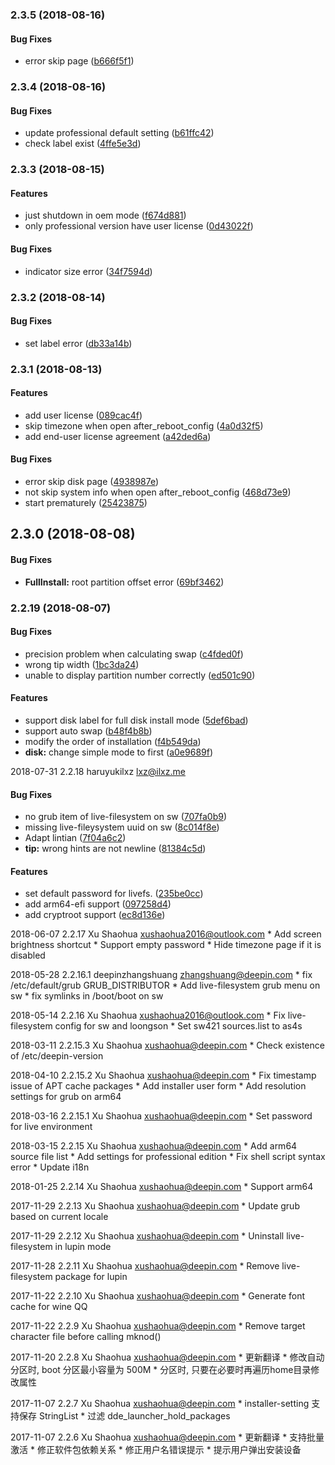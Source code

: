 <a name="2.3.5"></a>
### 2.3.5 (2018-08-16)


#### Bug Fixes

*   error skip page ([b666f5f1](https://github.com/linuxdeepin/deepin-install-reborn/commit/b666f5f1bf6e3724309cb7ad135ee7a68335cf48))



<a name="2.3.4"></a>
### 2.3.4 (2018-08-16)


#### Bug Fixes

*   update professional default setting ([b61ffc42](https://github.com/linuxdeepin/deepin-install-reborn/commit/b61ffc4291c58459461eee5c9fca982452c12bf4))
*   check label exist ([4ffe5e3d](https://github.com/linuxdeepin/deepin-install-reborn/commit/4ffe5e3dce345007cb2e7ec652c81ab4c1f5b986))



<a name="2.3.3"></a>
### 2.3.3 (2018-08-15)


#### Features

*   just shutdown in oem mode ([f674d881](https://github.com/linuxdeepin/deepin-install-reborn/commit/f674d881be9de3df35a1ee763418d6fab149fae3))
*   only professional version have user license ([0d43022f](https://github.com/linuxdeepin/deepin-install-reborn/commit/0d43022f3a6a070f7effeabc439642aebaec65b6))

#### Bug Fixes

*   indicator size error ([34f7594d](https://github.com/linuxdeepin/deepin-install-reborn/commit/34f7594d6c517d56e099be1495c1002dd8d59b67))



<a name="2.3.2"></a>
### 2.3.2 (2018-08-14)


#### Bug Fixes

*   set label error ([db33a14b](https://github.com/linuxdeepin/deepin-install-reborn/commit/db33a14b1465658dbe91d1b42af8eb14094140aa))



<a name="2.3.1"></a>
### 2.3.1 (2018-08-13)


#### Features

*   add user license ([089cac4f](https://github.com/linuxdeepin/deepin-install-reborn/commit/089cac4fdcc7ecbb065b13d3efc03e9534e78378))
*   skip timezone when open after_reboot_config ([4a0d32f5](https://github.com/linuxdeepin/deepin-install-reborn/commit/4a0d32f558f82827db4198834c005df078bec200))
*   add end-user license agreement ([a42ded6a](https://github.com/linuxdeepin/deepin-install-reborn/commit/a42ded6a2963f0e309c5780f191f9281db73134b))

#### Bug Fixes

*   error skip disk page ([4938987e](https://github.com/linuxdeepin/deepin-install-reborn/commit/4938987eccaf638a7b1a19b0b3922e04c92ace28))
*   not skip system info when open after_reboot_config ([468d73e9](https://github.com/linuxdeepin/deepin-install-reborn/commit/468d73e96226a3af1dbc8e520f2c8ea3e5b545c7))
*   start prematurely ([25423875](https://github.com/linuxdeepin/deepin-install-reborn/commit/2542387550d142e2506da11536debc685c108456))



<a name=""></a>
##  2.3.0 (2018-08-08)


#### Bug Fixes

* **FullInstall:**  root partition offset error ([69bf3462](https://github.com/linuxdeepin/deepin-install-reborn/commit/69bf3462172fcd8efff481213352717410aab6cf))



<a name="2.2.19"></a>
### 2.2.19 (2018-08-07)


#### Bug Fixes

*   precision problem when calculating swap ([c4fded0f](https://github.com/linuxdeepin/deepin-install-reborn/commit/c4fded0ff4d2a2ba0177590d67ce51928fd8a07b))
*   wrong tip width ([1bc3da24](https://github.com/linuxdeepin/deepin-install-reborn/commit/1bc3da2484840137ee37993e37f3eb0cd9eb9071))
*   unable to display partition number correctly ([ed501c90](https://github.com/linuxdeepin/deepin-install-reborn/commit/ed501c90ebc089bf86d7e20ac0e32649d67bc8ab))

#### Features

*   support disk label for full disk install mode ([5def6bad](https://github.com/linuxdeepin/deepin-install-reborn/commit/5def6bad9a021eeb795dbeb803c57e02bb885a32))
*   support auto swap ([b48f4b8b](https://github.com/linuxdeepin/deepin-install-reborn/commit/b48f4b8bcdae27f17cc72eb9fbbd6cf1740a3e53))
*   modify the order of installation ([f4b549da](https://github.com/linuxdeepin/deepin-install-reborn/commit/f4b549da49eec1a78607f95874933b82f903b46e))
* **disk:**  change simple mode to first ([a0e9689f](https://github.com/linuxdeepin/deepin-install-reborn/commit/a0e9689fc7d8a545adde4c975c267fa0b8ef9530))


2018-07-31 2.2.18 haruyukilxz <lxz@ilxz.me>
#### Bug Fixes

*   no grub item of live-filesystem on sw ([707fa0b9](707fa0b9))
*   missing live-fileysystem uuid on sw ([8c014f8e](8c014f8e))
*   Adapt lintian ([7f04a6c2](7f04a6c2))
* **tip:**  wrong hints are not newline ([81384c5d](81384c5d))

#### Features

*   set default password for livefs. ([235be0cc](235be0cc))
*   add arm64-efi support ([097258d4](097258d4))
*   add cryptroot support ([ec8d136e](ec8d136e))

2018-06-07 2.2.17 Xu Shaohua <xushaohua2016@outlook.com>
    * Add screen brightness shortcut
    * Support empty password
    * Hide timezone page if it is disabled

2018-05-28 2.2.16.1 deepinzhangshuang <zhangshuang@deepin.com>
    * fix /etc/default/grub GRUB_DISTRIBUTOR
    * Add live-filesystem grub menu on sw
    * fix symlinks in /boot/boot on sw

2018-05-14 2.2.16 Xu Shaohua <xushaohua2016@outlook.com>
    * Fix live-filesystem config for sw and loongson
    * Set sw421 sources.list to as4s

2018-03-11 2.2.15.3 Xu Shaohua <xushaohua@deepin.com>
    * Check existence of /etc/deepin-version

2018-04-10 2.2.15.2 Xu Shaohua <xushaohua@deepin.com>
    * Fix timestamp issue of APT cache packages
    * Add installer user form
    * Add resolution settings for grub on arm64

2018-03-16 2.2.15.1 Xu Shaohua <xushaohua@deepin.com>
    * Set password for live environment

2018-03-15 2.2.15 Xu Shaohua <xushaohua@deepin.com>
    * Add arm64 source file list
    * Add settings for professional edition
    * Fix shell script syntax error
    * Update i18n

2018-01-25 2.2.14 Xu Shaohua <xushaohua@deepin.com>
	* Support arm64

2017-11-29 2.2.13 Xu Shaohua <xushaohua@deepin.com>
	* Update grub based on current locale

2017-11-29 2.2.12 Xu Shaohua <xushaohua@deepin.com>
	* Uninstall live-filesystem in lupin mode

2017-11-28 2.2.11 Xu Shaohua <xushaohua@deepin.com>
	* Remove live-filesystem package for lupin

2017-11-22 2.2.10 Xu Shaohua <xushaohua@deepin.com>
	* Generate font cache for wine QQ

2017-11-22 2.2.9 Xu Shaohua <xushaohua@deepin.com>
	* Remove target character file before calling mknod()

2017-11-20 2.2.8 Xu Shaohua <xushaohua@deepin.com>
	* 更新翻译
	* 修改自动分区时, boot 分区最小容量为 500M
	* 分区时, 只要在必要时再遍历home目录修改属性

2017-11-07 2.2.7 Xu Shaohua <xushaohua@deepin.com>
	* installer-setting 支持保存 StringList
	* 过滤 dde_launcher_hold_packages

2017-11-07 2.2.6 Xu Shaohua <xushaohua@deepin.com>
	* 更新翻译
	* 支持批量激活
	* 修正软件包依赖关系
	* 修正用户名错误提示
	* 提示用户弹出安装设备
